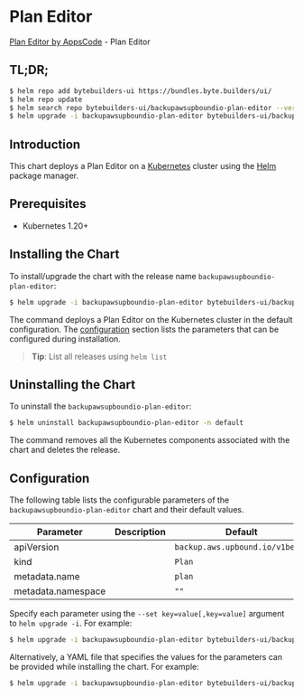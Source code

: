 # Plan Editor

[Plan Editor by AppsCode](https://byte.builders) - Plan Editor

## TL;DR;

```bash
$ helm repo add bytebuilders-ui https://bundles.byte.builders/ui/
$ helm repo update
$ helm search repo bytebuilders-ui/backupawsupboundio-plan-editor --version=v0.4.18
$ helm upgrade -i backupawsupboundio-plan-editor bytebuilders-ui/backupawsupboundio-plan-editor -n default --create-namespace --version=v0.4.18
```

## Introduction

This chart deploys a Plan Editor on a [Kubernetes](http://kubernetes.io) cluster using the [Helm](https://helm.sh) package manager.

## Prerequisites

- Kubernetes 1.20+

## Installing the Chart

To install/upgrade the chart with the release name `backupawsupboundio-plan-editor`:

```bash
$ helm upgrade -i backupawsupboundio-plan-editor bytebuilders-ui/backupawsupboundio-plan-editor -n default --create-namespace --version=v0.4.18
```

The command deploys a Plan Editor on the Kubernetes cluster in the default configuration. The [configuration](#configuration) section lists the parameters that can be configured during installation.

> **Tip**: List all releases using `helm list`

## Uninstalling the Chart

To uninstall the `backupawsupboundio-plan-editor`:

```bash
$ helm uninstall backupawsupboundio-plan-editor -n default
```

The command removes all the Kubernetes components associated with the chart and deletes the release.

## Configuration

The following table lists the configurable parameters of the `backupawsupboundio-plan-editor` chart and their default values.

|     Parameter      | Description |                  Default                   |
|--------------------|-------------|--------------------------------------------|
| apiVersion         |             | <code>backup.aws.upbound.io/v1beta1</code> |
| kind               |             | <code>Plan</code>                          |
| metadata.name      |             | <code>plan</code>                          |
| metadata.namespace |             | <code>""</code>                            |


Specify each parameter using the `--set key=value[,key=value]` argument to `helm upgrade -i`. For example:

```bash
$ helm upgrade -i backupawsupboundio-plan-editor bytebuilders-ui/backupawsupboundio-plan-editor -n default --create-namespace --version=v0.4.18 --set apiVersion=backup.aws.upbound.io/v1beta1
```

Alternatively, a YAML file that specifies the values for the parameters can be provided while
installing the chart. For example:

```bash
$ helm upgrade -i backupawsupboundio-plan-editor bytebuilders-ui/backupawsupboundio-plan-editor -n default --create-namespace --version=v0.4.18 --values values.yaml
```
